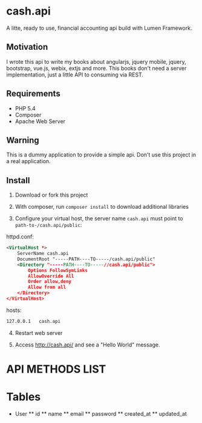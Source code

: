 # cash.api

A litte, ready to use, financial accounting api build with Lumen Framework. 

## Motivation

I wrote this api to write my books about angularjs, jquery mobile, jquery, bootstrap, vue.js, webix, extjs and more. This books don't need a server implementation, just a little API to consuming via REST.

## Requirements

* PHP 5.4
* Composer
* Apache Web Server 

## Warning

This is a dummy application to provide a simple api. Don't use this project in a real application.

## Install

1) Download or fork this project 

2) With composer, run `composer install` to download additional libraries

3) Configure your virtual host, the server name `cash.api` must point to `path-to-/cash.api/public`: 

httpd.conf:
```xml
<VirtualHost *>
    ServerName cash.api
    DocumentRoot "-----PATH----TO-----/cash.api/public"
    <Directory "-----PATH----TO-----//cash.api/public">
        Options FollowSymLinks
        AllowOverride All
        Order allow,deny
        Allow from all
    </Directory>
</VirtualHost>
```

hosts:
```txt
127.0.0.1	cash.api
```
4) Restart web server

5) Access http://cash.api/ and see a "Hello World" message.

# API METHODS LIST



# Tables

* User
** id
** name
** email
** password
** created_at
** updated_at